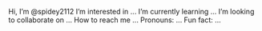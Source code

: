Hi, I’m @spidey2112
I’m interested in ...
I’m currently learning ...
I’m looking to collaborate on ...
How to reach me ...
Pronouns: ...
Fun fact: ...

<!---
spidey2112/spidey2112 is a ✨ special ✨ repository because its `README.md` (this file) appears on your GitHub profile.
You can click the Preview link to take a look at your changes.
--->

